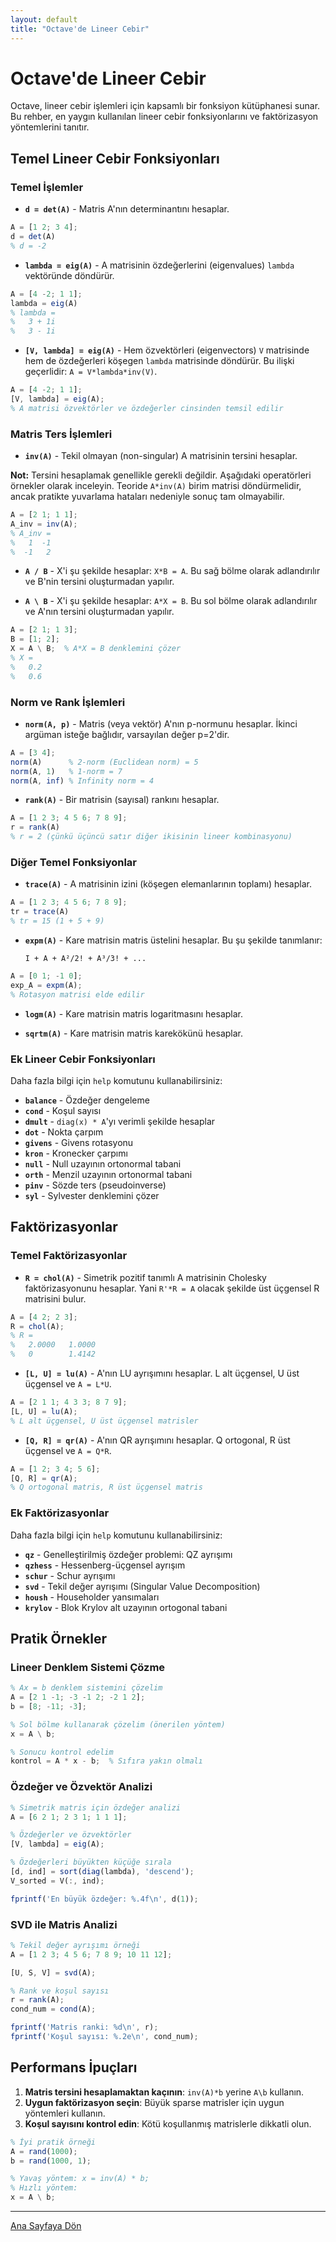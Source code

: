 ```yaml
---
layout: default
title: "Octave'de Lineer Cebir"
---
```


# Octave'de Lineer Cebir

Octave, lineer cebir işlemleri için kapsamlı bir fonksiyon kütüphanesi sunar. Bu rehber, en yaygın kullanılan lineer cebir fonksiyonlarını ve faktörizasyon yöntemlerini tanıtır.

## Temel Lineer Cebir Fonksiyonları

### Temel İşlemler

* **`d = det(A)`** - Matris A'nın determinantını hesaplar.

```octave
A = [1 2; 3 4];
d = det(A)
% d = -2
```

* **`lambda = eig(A)`** - A matrisinin özdeğerlerini (eigenvalues) `lambda` vektöründe döndürür.

```octave
A = [4 -2; 1 1];
lambda = eig(A)
% lambda = 
%   3 + 1i
%   3 - 1i
```

* **`[V, lambda] = eig(A)`** - Hem özvektörleri (eigenvectors) `V` matrisinde hem de özdeğerleri köşegen `lambda` matrisinde döndürür. Bu ilişki geçerlidir: `A = V*lambda*inv(V)`.

```octave
A = [4 -2; 1 1];
[V, lambda] = eig(A);
% A matrisi özvektörler ve özdeğerler cinsinden temsil edilir
```

### Matris Ters İşlemleri

* **`inv(A)`** - Tekil olmayan (non-singular) A matrisinin tersini hesaplar.

**Not:** Tersini hesaplamak genellikle gerekli değildir. Aşağıdaki operatörleri örnekler olarak inceleyin. Teoride `A*inv(A)` birim matrisi döndürmelidir, ancak pratikte yuvarlama hataları nedeniyle sonuç tam olmayabilir.

```octave
A = [2 1; 1 1];
A_inv = inv(A);
% A_inv = 
%   1  -1
%  -1   2
```

* **`A / B`** - X'i şu şekilde hesaplar: `X*B = A`. Bu sağ bölme olarak adlandırılır ve B'nin tersini oluşturmadan yapılır.

* **`A \ B`** - X'i şu şekilde hesaplar: `A*X = B`. Bu sol bölme olarak adlandırılır ve A'nın tersini oluşturmadan yapılır.

```octave
A = [2 1; 1 3];
B = [1; 2];
X = A \ B;  % A*X = B denklemini çözer
% X = 
%   0.2
%   0.6
```

### Norm ve Rank İşlemleri

* **`norm(A, p)`** - Matris (veya vektör) A'nın p-normunu hesaplar. İkinci argüman isteğe bağlıdır, varsayılan değer p=2'dir.

```octave
A = [3 4];
norm(A)      % 2-norm (Euclidean norm) = 5
norm(A, 1)   % 1-norm = 7
norm(A, inf) % Infinity norm = 4
```

* **`rank(A)`** - Bir matrisin (sayısal) rankını hesaplar.

```octave
A = [1 2 3; 4 5 6; 7 8 9];
r = rank(A)
% r = 2 (çünkü üçüncü satır diğer ikisinin lineer kombinasyonu)
```

### Diğer Temel Fonksiyonlar

* **`trace(A)`** - A matrisinin izini (köşegen elemanlarının toplamı) hesaplar.

```octave
A = [1 2 3; 4 5 6; 7 8 9];
tr = trace(A)
% tr = 15 (1 + 5 + 9)
```

* **`expm(A)`** - Kare matrisin matris üstelini hesaplar. Bu şu şekilde tanımlanır:

  ```text
  I + A + A²/2! + A³/3! + ...
  ```

```octave
A = [0 1; -1 0];
exp_A = expm(A);
% Rotasyon matrisi elde edilir
```

* **`logm(A)`** - Kare matrisin matris logaritmasını hesaplar.

* **`sqrtm(A)`** - Kare matrisin matris karekökünü hesaplar.

### Ek Lineer Cebir Fonksiyonları

Daha fazla bilgi için `help` komutunu kullanabilirsiniz:

* **`balance`** - Özdeğer dengeleme
* **`cond`** - Koşul sayısı
* **`dmult`** - `diag(x) * A`'yı verimli şekilde hesaplar
* **`dot`** - Nokta çarpım
* **`givens`** - Givens rotasyonu
* **`kron`** - Kronecker çarpımı
* **`null`** - Null uzayının ortonormal tabani
* **`orth`** - Menzil uzayının ortonormal tabani
* **`pinv`** - Sözde ters (pseudoinverse)
* **`syl`** - Sylvester denklemini çözer

## Faktörizasyonlar

### Temel Faktörizasyonlar

* **`R = chol(A)`** - Simetrik pozitif tanımlı A matrisinin Cholesky faktörizasyonunu hesaplar. Yani `R'*R = A` olacak şekilde üst üçgensel R matrisini bulur.

```octave
A = [4 2; 2 3];
R = chol(A);
% R = 
%   2.0000   1.0000
%   0        1.4142
```

* **`[L, U] = lu(A)`** - A'nın LU ayrışımını hesaplar. L alt üçgensel, U üst üçgensel ve `A = L*U`.

```octave
A = [2 1 1; 4 3 3; 8 7 9];
[L, U] = lu(A);
% L alt üçgensel, U üst üçgensel matrisler
```

* **`[Q, R] = qr(A)`** - A'nın QR ayrışımını hesaplar. Q ortogonal, R üst üçgensel ve `A = Q*R`.

```octave
A = [1 2; 3 4; 5 6];
[Q, R] = qr(A);
% Q ortogonal matris, R üst üçgensel matris
```

### Ek Faktörizasyonlar

Daha fazla bilgi için `help` komutunu kullanabilirsiniz:

* **`qz`** - Genelleştirilmiş özdeğer problemi: QZ ayrışımı
* **`qzhess`** - Hessenberg-üçgensel ayrışım
* **`schur`** - Schur ayrışımı
* **`svd`** - Tekil değer ayrışımı (Singular Value Decomposition)
* **`housh`** - Householder yansımaları
* **`krylov`** - Blok Krylov alt uzayının ortogonal tabani

## Pratik Örnekler

### Lineer Denklem Sistemi Çözme

```octave
% Ax = b denklem sistemini çözelim
A = [2 1 -1; -3 -1 2; -2 1 2];
b = [8; -11; -3];

% Sol bölme kullanarak çözelim (önerilen yöntem)
x = A \ b;

% Sonucu kontrol edelim
kontrol = A * x - b;  % Sıfıra yakın olmalı
```

### Özdeğer ve Özvektör Analizi

```octave
% Simetrik matris için özdeğer analizi
A = [6 2 1; 2 3 1; 1 1 1];

% Özdeğerler ve özvektörler
[V, lambda] = eig(A);

% Özdeğerleri büyükten küçüğe sırala
[d, ind] = sort(diag(lambda), 'descend');
V_sorted = V(:, ind);

fprintf('En büyük özdeğer: %.4f\n', d(1));
```

### SVD ile Matris Analizi

```octave
% Tekil değer ayrışımı örneği
A = [1 2 3; 4 5 6; 7 8 9; 10 11 12];

[U, S, V] = svd(A);

% Rank ve koşul sayısı
r = rank(A);
cond_num = cond(A);

fprintf('Matris ranki: %d\n', r);
fprintf('Koşul sayısı: %.2e\n', cond_num);
```

## Performans İpuçları

1. **Matris tersini hesaplamaktan kaçının**: `inv(A)*b` yerine `A\b` kullanın.
2. **Uygun faktörizasyon seçin**: Büyük sparse matrisler için uygun yöntemleri kullanın.
3. **Koşul sayısını kontrol edin**: Kötü koşullanmış matrislerle dikkatli olun.

```octave
% İyi pratik örneği
A = rand(1000);
b = rand(1000, 1);

% Yavaş yöntem: x = inv(A) * b;
% Hızlı yöntem:
x = A \ b;
```

---

[Ana Sayfaya Dön](./)
